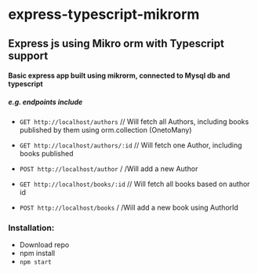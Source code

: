# express-typescript-mikrorm

## Express js using Mikro orm with Typescript support

#### Basic express app built using mikrorm, connected to Mysql db and typescript 

##### e.g. endpoints include

- `GET http://localhost/authors` // Will fetch all Authors, including books published by them using orm.collection (OnetoMany)
- `GET http://localhost/authors/:id` // Will fetch one Author, including books published
- `POST http://localhost/author` / /Will add a new Author

- `GET http://localhost/books/:id` // Will fetch all books based on author id
- `POST http://localhost/books` / /Will add a new book using AuthorId


### Installation:

- Download repo
- npm install 
- `npm start` 
